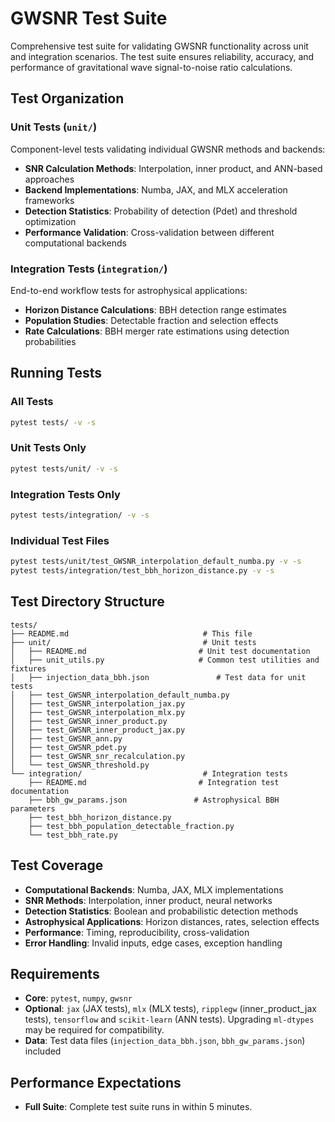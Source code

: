 # GWSNR Test Suite

Comprehensive test suite for validating GWSNR functionality across unit and integration scenarios. The test suite ensures reliability, accuracy, and performance of gravitational wave signal-to-noise ratio calculations.

## Test Organization

### Unit Tests (`unit/`)
Component-level tests validating individual GWSNR methods and backends:
- **SNR Calculation Methods**: Interpolation, inner product, and ANN-based approaches
- **Backend Implementations**: Numba, JAX, and MLX acceleration frameworks
- **Detection Statistics**: Probability of detection (Pdet) and threshold optimization
- **Performance Validation**: Cross-validation between different computational backends

### Integration Tests (`integration/`)
End-to-end workflow tests for astrophysical applications:
- **Horizon Distance Calculations**: BBH detection range estimates
- **Population Studies**: Detectable fraction and selection effects
- **Rate Calculations**: BBH merger rate estimations using detection probabilities

## Running Tests

### All Tests
```bash
pytest tests/ -v -s
```

### Unit Tests Only
```bash
pytest tests/unit/ -v -s
```

### Integration Tests Only
```bash
pytest tests/integration/ -v -s
```

### Individual Test Files
```bash
pytest tests/unit/test_GWSNR_interpolation_default_numba.py -v -s
pytest tests/integration/test_bbh_horizon_distance.py -v -s
```

## Test Directory Structure

```
tests/
├── README.md                              # This file
├── unit/                                  # Unit tests
│   ├── README.md                         # Unit test documentation
│   ├── unit_utils.py                     # Common test utilities and fixtures
│   ├── injection_data_bbh.json               # Test data for unit tests
│   ├── test_GWSNR_interpolation_default_numba.py
│   ├── test_GWSNR_interpolation_jax.py
│   ├── test_GWSNR_interpolation_mlx.py
│   ├── test_GWSNR_inner_product.py
│   ├── test_GWSNR_inner_product_jax.py
│   ├── test_GWSNR_ann.py
│   ├── test_GWSNR_pdet.py
│   ├── test_GWSNR_snr_recalculation.py
│   └── test_GWSNR_threshold.py
└── integration/                           # Integration tests
    ├── README.md                         # Integration test documentation
    ├── bbh_gw_params.json               # Astrophysical BBH parameters
    ├── test_bbh_horizon_distance.py
    ├── test_bbh_population_detectable_fraction.py
    └── test_bbh_rate.py
```

## Test Coverage

- **Computational Backends**: Numba, JAX, MLX implementations
- **SNR Methods**: Interpolation, inner product, neural networks
- **Detection Statistics**: Boolean and probabilistic detection methods
- **Astrophysical Applications**: Horizon distances, rates, selection effects
- **Performance**: Timing, reproducibility, cross-validation
- **Error Handling**: Invalid inputs, edge cases, exception handling

## Requirements

- **Core**: `pytest`, `numpy`, `gwsnr`
- **Optional**: `jax` (JAX tests), `mlx` (MLX tests), `ripplegw` (inner_product_jax tests), `tensorflow` and `scikit-learn` (ANN tests). Upgrading `ml-dtypes` may be required for compatibility.
- **Data**: Test data files (`injection_data_bbh.json`, `bbh_gw_params.json`) included

## Performance Expectations

- **Full Suite**: Complete test suite runs in within 5 minutes. 